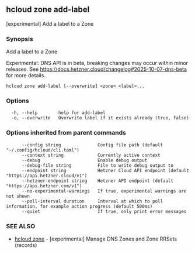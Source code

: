 ## hcloud zone add-label

[experimental] Add a label to a Zone

### Synopsis

Add a label to a Zone

Experimental: DNS API is in beta, breaking changes may occur within minor releases.
See https://docs.hetzner.cloud/changelog#2025-10-07-dns-beta for more details.


```
hcloud zone add-label [--overwrite] <zone> <label>...
```

### Options

```
  -h, --help        help for add-label
  -o, --overwrite   Overwrite label if it exists already (true, false)
```

### Options inherited from parent commands

```
      --config string              Config file path (default "~/.config/hcloud/cli.toml")
      --context string             Currently active context
      --debug                      Enable debug output
      --debug-file string          File to write debug output to
      --endpoint string            Hetzner Cloud API endpoint (default "https://api.hetzner.cloud/v1")
      --hetzner-endpoint string    Hetzner API endpoint (default "https://api.hetzner.com/v1")
      --no-experimental-warnings   If true, experimental warnings are not shown
      --poll-interval duration     Interval at which to poll information, for example action progress (default 500ms)
      --quiet                      If true, only print error messages
```

### SEE ALSO

* [hcloud zone](hcloud_zone.md)	 - [experimental] Manage DNS Zones and Zone RRSets (records)

